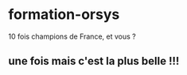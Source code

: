 # formation-orsys

10 fois champions de France, et vous ?

## une fois mais c'est la plus belle !!!
